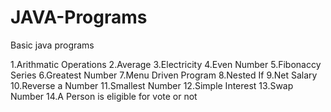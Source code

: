 # JAVA-Programs
Basic java programs

1.Arithmatic Operations
2.Average
3.Electricity
4.Even Number
5.Fibonaccy Series
6.Greatest Number
7.Menu Driven Program
8.Nested If
9.Net Salary
10.Reverse a Number
11.Smallest Number
12.Simple Interest
13.Swap Number
14.A Person is eligible for vote or not
